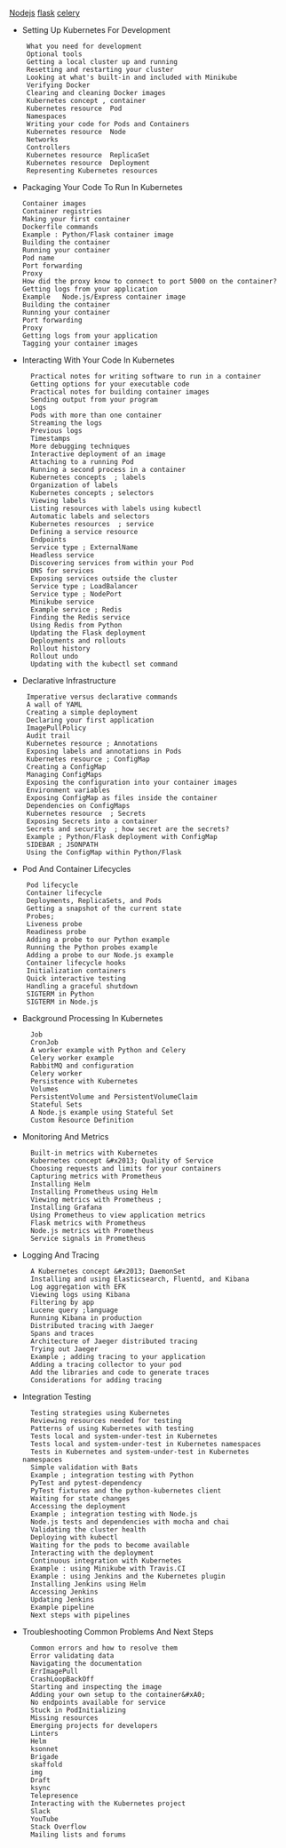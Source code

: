 
[Nodejs](https://github.com/kubernetes-for-developers/kfd-nodejs)
[flask](https://github.com/kubernetes-for-developers/kfd-flask)
[celery](https://github.com/kubernetes-for-developers/kfd-celery)


 - Setting Up Kubernetes For Development

        What you need for development
        Optional tools
        Getting a local cluster up and running
        Resetting and restarting your cluster
        Looking at what's built-in and included with Minikube
        Verifying Docker
        Clearing and cleaning Docker images
        Kubernetes concept , container
        Kubernetes resource  Pod
        Namespaces
        Writing your code for Pods and Containers
        Kubernetes resource  Node
        Networks
        Controllers
        Kubernetes resource  ReplicaSet
        Kubernetes resource  Deployment
        Representing Kubernetes resources
    
  - Packaging Your Code To Run In Kubernetes
    
        Container images
        Container registries
        Making your first container
        Dockerfile commands
        Example : Python/Flask container image
        Building the container
        Running your container
        Pod name
        Port forwarding
        Proxy
        How did the proxy know to connect to port 5000 on the container?
        Getting logs from your application
        Example   Node.js/Express container image
        Building the container
        Running your container
        Port forwarding
        Proxy
        Getting logs from your application
        Tagging your container images
    
    
    
- Interacting With Your Code In Kubernetes
    
        Practical notes for writing software to run in a container
        Getting options for your executable code
        Practical notes for building container images
        Sending output from your program
        Logs
        Pods with more than one container
        Streaming the logs
        Previous logs
        Timestamps
        More debugging techniques
        Interactive deployment of an image
        Attaching to a running Pod
        Running a second process in a container
        Kubernetes concepts  ; labels
        Organization of labels
        Kubernetes concepts ; selectors
        Viewing labels
        Listing resources with labels using kubectl
        Automatic labels and selectors
        Kubernetes resources  ; service
        Defining a service resource
        Endpoints
        Service type ; ExternalName
        Headless service
        Discovering services from within your Pod
        DNS for services
        Exposing services outside the cluster
        Service type ; LoadBalancer
        Service type ; NodePort
        Minikube service
        Example service ; Redis
        Finding the Redis service
        Using Redis from Python
        Updating the Flask deployment
        Deployments and rollouts
        Rollout history
        Rollout undo
        Updating with the kubectl set command
    
    
    
-  Declarative Infrastructure
    
        Imperative versus declarative commands
        A wall of YAML
        Creating a simple deployment
        Declaring your first application
        ImagePullPolicy
        Audit trail
        Kubernetes resource ; Annotations
        Exposing labels and annotations in Pods
        Kubernetes resource ; ConfigMap
        Creating a ConfigMap
        Managing ConfigMaps
        Exposing the configuration into your container images
        Environment variables
        Exposing ConfigMap as files inside the container
        Dependencies on ConfigMaps
        Kubernetes resource  ; Secrets
        Exposing Secrets into a container
        Secrets and security  ; how secret are the secrets?
        Example ; Python/Flask deployment with ConfigMap
        SIDEBAR ; JSONPATH
        Using the ConfigMap within Python/Flask
    
    
    
-  Pod And Container Lifecycles
    
        Pod lifecycle
        Container lifecycle
        Deployments, ReplicaSets, and Pods
        Getting a snapshot of the current state
        Probes;
        Liveness probe
        Readiness probe
        Adding a probe to our Python example
        Running the Python probes example
        Adding a probe to our Node.js example
        Container lifecycle hooks
        Initialization containers
        Quick interactive testing
        Handling a graceful shutdown
        SIGTERM in Python
        SIGTERM in Node.js
   
    
- Background Processing In Kubernetes
    
        Job
        CronJob
        A worker example with Python and Celery
        Celery worker example
        RabbitMQ and configuration
        Celery worker
        Persistence with Kubernetes
        Volumes
        PersistentVolume and PersistentVolumeClaim
        Stateful Sets
        A Node.js example using Stateful Set
        Custom Resource Definition
    
    
    
- Monitoring And Metrics
    
        Built-in metrics with Kubernetes
        Kubernetes concept &#x2013; Quality of Service
        Choosing requests and limits for your containers
        Capturing metrics with Prometheus
        Installing Helm
        Installing Prometheus using Helm
        Viewing metrics with Prometheus ;
        Installing Grafana
        Using Prometheus to view application metrics
        Flask metrics with Prometheus
        Node.js metrics with Prometheus
        Service signals in Prometheus
    
    
    
- Logging And Tracing
    
        A Kubernetes concept &#x2013; DaemonSet
        Installing and using Elasticsearch, Fluentd, and Kibana
        Log aggregation with EFK
        Viewing logs using Kibana
        Filtering by app
        Lucene query ;language
        Running Kibana in production
        Distributed tracing with Jaeger
        Spans and traces
        Architecture of Jaeger distributed tracing
        Trying out Jaeger
        Example ; adding tracing to your application
        Adding a tracing collector to your pod
        Add the libraries and code to generate traces
        Considerations for adding tracing
    
    
    
- Integration Testing
    
        Testing strategies using Kubernetes
        Reviewing resources needed for testing
        Patterns of using Kubernetes with testing
        Tests local and system-under-test in Kubernetes
        Tests local and system-under-test in Kubernetes namespaces
        Tests in Kubernetes and system-under-test in Kubernetes namespaces
        Simple validation with Bats
        Example ; integration testing with Python
        PyTest and pytest-dependency
        PyTest fixtures and the python-kubernetes client
        Waiting for state changes
        Accessing the deployment
        Example ; integration testing with Node.js
        Node.js tests and dependencies with mocha and chai
        Validating the cluster health
        Deploying with kubectl
        Waiting for the pods to become available
        Interacting with the deployment
        Continuous integration with Kubernetes
        Example : using Minikube with Travis.CI
        Example : using Jenkins and the Kubernetes plugin
        Installing Jenkins using Helm
        Accessing Jenkins
        Updating Jenkins
        Example pipeline
        Next steps with pipelines
    
    
    
- Troubleshooting Common Problems And Next Steps
    
        Common errors and how to resolve them
        Error validating data
        Navigating the documentation
        ErrImagePull
        CrashLoopBackOff
        Starting and inspecting the image
        Adding your own setup to the container&#xA0;
        No endpoints available for service
        Stuck in PodInitializing
        Missing resources
        Emerging projects for developers
        Linters
        Helm
        ksonnet
        Brigade
        skaffold
        img
        Draft
        ksync
        Telepresence
        Interacting with the Kubernetes project
        Slack
        YouTube
        Stack Overflow
        Mailing lists and forums
